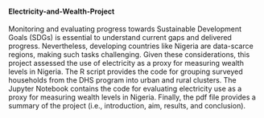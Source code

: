 #### Electricity-and-Wealth-Project
Monitoring and evaluating progress towards Sustainable Development Goals (SDGs) is essential to understand current gaps and delivered progress. Nevertheless, developing countries like Nigeria are data-scarce regions, making such tasks challenging. Given these considerations, this project assessed the use of electricity as a proxy for measuring wealth levels in Nigeria. The R script provides the code for grouping surveyed households from the DHS program into urban and rural clusters. The Jupyter Notebook contains the code for evaluating electricity use as a proxy for measuring wealth levels in Nigeria. Finally, the pdf file provides a summary of the project (i.e., introduction, aim, results, and conclusion).
